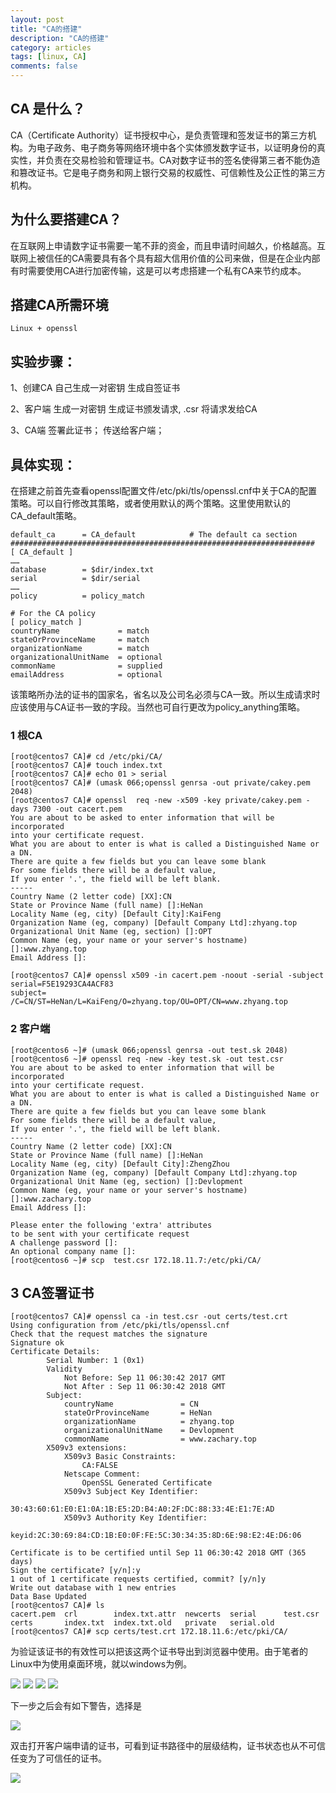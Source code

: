 ```yaml
---
layout: post
title: "CA的搭建"
description: "CA的搭建"
category: articles
tags: [linux, CA]
comments: false
---
```


## CA 是什么？

CA（Certificate Authority）证书授权中心，是负责管理和签发证书的第三方机构。为电子政务、电子商务等网络环境中各个实体颁发数字证书，以证明身份的真实性，并负责在交易检验和管理证书。CA对数字证书的签名使得第三者不能伪造和篡改证书。它是电子商务和网上银行交易的权威性、可信赖性及公正性的第三方机构。

## 为什么要搭建CA？

在互联网上申请数字证书需要一笔不菲的资金，而且申请时间越久，价格越高。互联网上被信任的CA需要具有各个具有超大信用价值的公司来做，但是在企业内部有时需要使用CA进行加密传输，这是可以考虑搭建一个私有CA来节约成本。

## 搭建CA所需环境
	Linux + openssl

## 实验步骤：

1、创建CA
	自己生成一对密钥
	生成自签证书
	
2、客户端
	生成一对密钥
	生成证书颁发请求, .csr
	将请求发给CA
	
3、CA端
	签署此证书；
	传送给客户端；	
	
## 具体实现：	

在搭建之前首先查看openssl配置文件/etc/pki/tls/openssl.cnf中关于CA的配置策略。可以自行修改其策略，或者使用默认的两个策略。这里使用默认的CA_default策略。

	default_ca      = CA_default            # The default ca section
	####################################################################
	[ CA_default ]
	……
	database        = $dir/index.txt  
	serial          = $dir/serial
	……
	policy          = policy_match
	
	# For the CA policy
	[ policy_match ]
	countryName             = match
	stateOrProvinceName     = match
	organizationName        = match
	organizationalUnitName  = optional
	commonName              = supplied
	emailAddress            = optional

该策略所办法的证书的国家名，省名以及公司名必须与CA一致。所以生成请求时应该使用与CA证书一致的字段。当然也可自行更改为policy_anything策略。


### 1 根CA

	[root@centos7 CA]# cd /etc/pki/CA/
	[root@centos7 CA]# touch index.txt
	[root@centos7 CA]# echo 01 > serial
	[root@centos7 CA]# (umask 066;openssl genrsa -out private/cakey.pem 2048)
	[root@centos7 CA]# openssl  req -new -x509 -key private/cakey.pem -days 7300 -out cacert.pem
	You are about to be asked to enter information that will be incorporated
	into your certificate request.
	What you are about to enter is what is called a Distinguished Name or a DN.
	There are quite a few fields but you can leave some blank
	For some fields there will be a default value,
	If you enter '.', the field will be left blank.
	-----
	Country Name (2 letter code) [XX]:CN
	State or Province Name (full name) []:HeNan
	Locality Name (eg, city) [Default City]:KaiFeng
	Organization Name (eg, company) [Default Company Ltd]:zhyang.top
	Organizational Unit Name (eg, section) []:OPT
	Common Name (eg, your name or your server's hostname) []:www.zhyang.top
	Email Address []:
	
	[root@centos7 CA]# openssl x509 -in cacert.pem -noout -serial -subject
	serial=F5E19293CA4ACF83
	subject= /C=CN/ST=HeNan/L=KaiFeng/O=zhyang.top/OU=OPT/CN=www.zhyang.top

### 2 客户端

	[root@centos6 ~]# (umask 066;openssl genrsa -out test.sk 2048)
	[root@centos6 ~]# openssl req -new -key test.sk -out test.csr
	You are about to be asked to enter information that will be incorporated
	into your certificate request.
	What you are about to enter is what is called a Distinguished Name or a DN.
	There are quite a few fields but you can leave some blank
	For some fields there will be a default value,
	If you enter '.', the field will be left blank.
	-----
	Country Name (2 letter code) [XX]:CN
	State or Province Name (full name) []:HeNan
	Locality Name (eg, city) [Default City]:ZhengZhou
	Organization Name (eg, company) [Default Company Ltd]:zhyang.top
	Organizational Unit Name (eg, section) []:Devlopment
	Common Name (eg, your name or your server's hostname) []:www.zachary.top
	Email Address []:
	
	Please enter the following 'extra' attributes
	to be sent with your certificate request
	A challenge password []:
	An optional company name []:
	[root@centos6 ~]# scp  test.csr 172.18.11.7:/etc/pki/CA/

## 3 CA签署证书

	[root@centos7 CA]# openssl ca -in test.csr -out certs/test.crt
	Using configuration from /etc/pki/tls/openssl.cnf
	Check that the request matches the signature
	Signature ok
	Certificate Details:
	        Serial Number: 1 (0x1)
	        Validity
	            Not Before: Sep 11 06:30:42 2017 GMT
	            Not After : Sep 11 06:30:42 2018 GMT
	        Subject:
	            countryName               = CN
	            stateOrProvinceName       = HeNan
	            organizationName          = zhyang.top
	            organizationalUnitName    = Devlopment
	            commonName                = www.zachary.top
	        X509v3 extensions:
	            X509v3 Basic Constraints:
	                CA:FALSE
	            Netscape Comment:
	                OpenSSL Generated Certificate
	            X509v3 Subject Key Identifier:
	                30:43:60:61:E0:E1:0A:1B:E5:2D:B4:A0:2F:DC:88:33:4E:E1:7E:AD
	            X509v3 Authority Key Identifier:
	                keyid:2C:30:69:84:CD:1B:E0:0F:FE:5C:30:34:35:8D:6E:98:E2:4E:D6:06
	
	Certificate is to be certified until Sep 11 06:30:42 2018 GMT (365 days)
	Sign the certificate? [y/n]:y
	1 out of 1 certificate requests certified, commit? [y/n]y
	Write out database with 1 new entries
	Data Base Updated
	[root@centos7 CA]# ls
	cacert.pem  crl        index.txt.attr  newcerts  serial      test.csr
	certs       index.txt  index.txt.old   private   serial.old
	[root@centos7 CA]# scp certs/test.crt 172.18.11.6:/etc/pki/CA/

为验证该证书的有效性可以把该这两个证书导出到浏览器中使用。由于笔者的Linux中为使用桌面环境，就以windows为例。

<img src="http://ot9scj6tc.bkt.clouddn.com/ca1.png"/>

<img src="http://ot9scj6tc.bkt.clouddn.com/ca2.png"/>

<img src="http://ot9scj6tc.bkt.clouddn.com/ca3.png"/>

<img src="http://ot9scj6tc.bkt.clouddn.com/ca4.png"/>

下一步之后会有如下警告，选择是

<img src="http://ot9scj6tc.bkt.clouddn.com/ca5.png"/>

双击打开客户端申请的证书，可看到证书路径中的层级结构，证书状态也从不可信任变为了可信任的证书。

<img src="http://ot9scj6tc.bkt.clouddn.com/ca6.png"/>